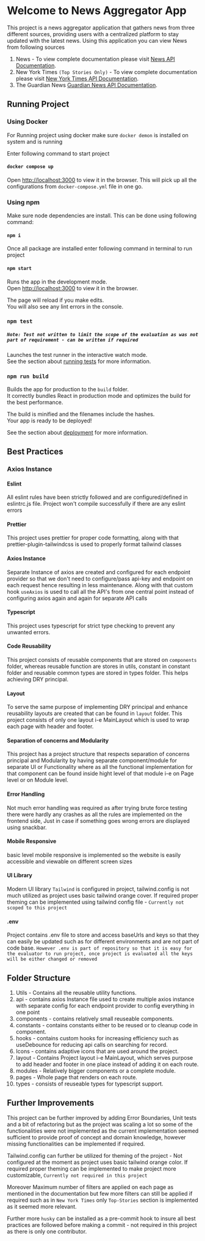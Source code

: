# Welcome to News Aggregator App

This project is a news aggregator application that gathers news from three different sources, providing users with a centralized platform to stay updated with the latest news. Using this application you can view News from following sources

1. News - To view complete documentation please visit [News API Documentation](https://newsapi.org/docs/endpoints).
2. New York Times `(Top Stories Only)` - To view complete documentation please visit [New York Times API Documentation](https://developer.nytimes.com/docs/top-stories-product/1/overview).
3. The Guardian News [Guardian News API Documentation](https://open-platform.theguardian.com/documentation/).

## Running Project

### Using Docker

For Running project using docker make sure `docker demon` is installed on system and is running

Enter following command to start project

#### `docker compose up`

Open [http://localhost:3000](http://localhost:3000) to view it in the browser.
This will pick up all the configurations from `docker-compose.yml` file in one go.

### Using npm

Make sure node dependencies are install. This can be done using following command:

#### `npm i`

Once all package are installed enter following command in terminal to run project

#### `npm start`

Runs the app in the development mode.\
Open [http://localhost:3000](http://localhost:3000) to view it in the browser.

The page will reload if you make edits.\
You will also see any lint errors in the console.

### `npm test`

##### `Note: Test not written to limit the scope of the evaluation as was not part of requirement - can be written if required`

Launches the test runner in the interactive watch mode.\
See the section about [running tests](https://facebook.github.io/create-react-app/docs/running-tests) for more information.

### `npm run build`

Builds the app for production to the `build` folder.\
It correctly bundles React in production mode and optimizes the build for the best performance.

The build is minified and the filenames include the hashes.\
Your app is ready to be deployed!

See the section about [deployment](https://facebook.github.io/create-react-app/docs/deployment) for more information.

## Best Practices

### Axios Instance

#### Eslint

All eslint rules have been strictly followed and are configured/defined in eslintrc.js file. Project won't compile successfully if there are any eslint errors

#### Prettier

This project uses prettier for proper code formatting, along with that prettier-plugin-tailwindcss is used to properly format tailwind classes

#### Axios Instance

Separate Instance of axios are created and configured for each endpoint provider so that we don't need to configure/pass api-key and endpoint on each request hence resulting in less maintenance.
Along with that custom hook `useAxios` is used to call all the API's from one central point instead of configuring axios again and again for separate API calls

#### Typescript

This project uses typescript for strict type checking to prevent any unwanted errors.

#### Code Reusability

This project consists of reusable components that are stored on `components` folder, whereas reusable function are stores in utils, constant in constant folder and reusable common types are stored in types folder. This helps achieving DRY principal.

#### Layout

To serve the same purpose of implementing DRY principal and enhance reusability layouts are created that can be found in `layout` folder. This project consists of only one layout i-e MainLayout which is used to wrap each page with header and footer.

#### Separation of concerns and Modularity

This project has a project structure that respects separation of concerns principal and Modularity by having separate component/module for separate UI or Functionality where as all the functional implementation for that component can be found inside hight level of that module i-e on Page level or on Module level.

#### Error Handling

Not much error handling was required as after trying brute force testing there were hardly any crashes as all the rules are implemented on the frontend side, Just in case if something goes wrong errors are displayed using snackbar.

#### Mobile Responsive

basic level mobile responsive is implemented so the website is easily accessible and viewable on different screen sizes

#### UI Library

Modern UI library `Tailwind` is configured in project, tailwind.config is not much utilized as project uses basic tailwind orange cover. If required proper theming can be implemented using tailwind config file - `Currently not scoped to this project`

#### .env

Project contains .env file to store and access baseUrls and keys so that they can easily be updated such as for different environments and are not part of code base. `However .env is part of repository so that it is easy for the evaluator to run project, once project is evaluated all the keys will be either changed or removed`

## Folder Structure

1. Utils - Contains all the reusable utility functions.
2. api - contains axios Instance file used to create multiple axios instance with separate config for each endpoint provider to config everything in one point
3. components - contains relatively small reuseable components.
4. constants - contains constants either to be reused or to cleanup code in component.
5. hooks - contains custom hooks for increasing efficiency such as useDebounce for reducing api calls on searching for record.
6. Icons - contains adaptive icons that are used around the project.
7. layout - Contains Project layout i-e MainLayout, which serves purpose to add header and footer in one place instead of adding it on each route.
8. modules - Relatively bigger components or a complete module.
9. pages - Whole page that renders on each route.
10. types - consists of reuseable types for typescript support.

## Further Improvements

This project can be further improved by adding Error Boundaries, Unit tests and a bit of refactoring but as the project was scaling a lot so some of the functionalities were not implemented as the current implementation seemed sufficient to provide proof of concept and domain knowledge, however missing functionalities can be implemented if required.

Tailwind.config can further be utilized for theming of the project - Not configured at the moment as project uses basic tailwind orange color. If required proper theming can be implemented to make project more customizable, `Currently not required in this project`

Moreover Maximum number of filters are applied on each page as mentioned in the documentation but few more filters can still be applied if required such as in `New York Times` only `Top-Stories` section is implemented as it seemed more relevant.

Further more `husky` can be installed as a pre-commit hook to insure all best practices are followed before making a commit - not required in this project as there is only one contributor.
